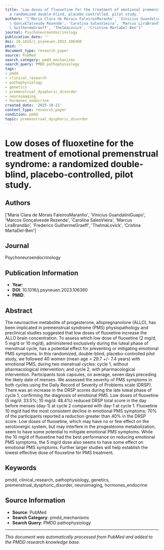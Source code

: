 ```yaml
---
title: 'Low doses of fluoxetine for the treatment of emotional premenstrual syndrome:
  a randomized double-blind, placebo-controlled, pilot study.'
authors: "['Maria Clara de Morais FaleirosMaranho', 'Vinicius GuandaliniGuapo', 'Marcos\
  \ Gon\xE7alvesde Rezende', 'Carolina SalesVieira', 'Marcus LiraBrand\xE3o', 'Frederico\
  \ GuilhermeGraeff', 'ThelmaLovick', 'Cristina MartaDel-Ben']"
journal: Psychoneuroendocrinology
publication_date: ''
doi: 10.1016/j.psyneuen.2023.106360
pmid: ''
document_type: research_paper
source: PubMed
search_category: pmdd_mechanisms
search_query: PMDD pathophysiology
tags:
- pmdd
- clinical_research
- pathophysiology
- genetics
- premenstrual_dysphoric_disorder
- neuroimaging
- hormones_endocrine
created_date: '2025-10-21'
content_type: research_paper
condition: pmdd
topic: premenstrual_dysphoric_disorder
---
```


# Low doses of fluoxetine for the treatment of emotional premenstrual syndrome: a randomized double-blind, placebo-controlled, pilot study.

## Authors
['Maria Clara de Morais FaleirosMaranho', 'Vinicius GuandaliniGuapo', 'Marcos Gonçalvesde Rezende', 'Carolina SalesVieira', 'Marcus LiraBrandão', 'Frederico GuilhermeGraeff', 'ThelmaLovick', 'Cristina MartaDel-Ben']

## Journal
Psychoneuroendocrinology

## Publication Information
- **Year**: 
- **DOI**: 10.1016/j.psyneuen.2023.106360
- **PMID**: 

## Abstract
The neuroactive metabolite of progesterone, allopregnanolone (ALLO), has been implicated in premenstrual syndrome (PMS) physiopathology and preclinical studies suggested that low doses of fluoxetine increase the ALLO brain concentration. To assess which low dose of fluoxetine (2 mg/d, 5 mg/d or 10 mg/d), administered exclusively during the luteal phase of menstrual cycle, has a potential effect for preventing or mitigating emotional PMS symptoms. In this randomized, double-blind, placebo-controlled pilot study, we followed 40 women (mean age = 29.7 +/- 7.4 years) with emotional PMS, during two menstrual cycles: cycle 1, without pharmacological intervention; and cycle 2, with pharmacological intervention. Participants took capsules, on average, seven days preceding the likely date of menses. We assessed the severity of PMS symptoms in both cycles using the Daily Record of Severity of Problems scale (DRSP). There was an increase in the DRSP scores during the late luteal phase of cycle 1, confirming the diagnosis of emotional PMS. Low doses of fluoxetine (5 mg/d: 33.5%; 10 mg/d: 48.4%) reduced DRSP total score in the day before menses (day-1) at cycle 2 compared with day-1 at cycle 1. Fluoxetine 10 mg/d had the most consistent decline in emotional PMS symptoms; 70% of the participants reported a reduction greater than 40% in the DRSP score. Low doses of fluoxetine, which may have no or few effect on the serotonergic system, but may interfere in the progesterone metabolization, seem to have some potential to mitigate emotional PMS symptoms. While the 10 mg/d of fluoxetine had the best performance on reducing emotional PMS symptoms, the 5 mg/d dose also seems to have some effect on emotional PMS symptoms. Further larger studies will help establish the lowest effective dose of flouxetine for PMS treatment.

## Keywords
pmdd, clinical_research, pathophysiology, genetics, premenstrual_dysphoric_disorder, neuroimaging, hormones_endocrine

## Source Information
- **Source**: PubMed
- **Search Category**: pmdd_mechanisms
- **Search Query**: PMDD pathophysiology

---
*This document was automatically processed from PubMed and added to the PMDD research knowledge base.*
